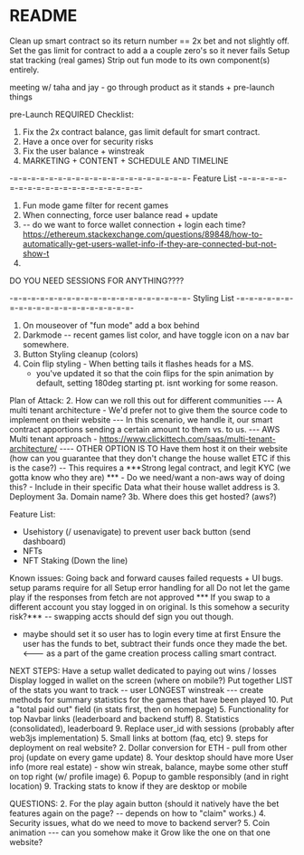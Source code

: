 # README

Clean up smart contract so its return number == 2x bet and not slightly off.
Set the gas limit for contract to add a a couple zero's so it never fails
Setup stat tracking (real games)
Strip out fun mode to its own component(s) entirely.

meeting w/ taha and jay - go through product as it stands + pre-launch things


pre-Launch REQUIRED Checklist:
1. Fix the 2x contract balance, gas limit default for smart contract.
2. Have a once over for security risks
3. Fix the user balance + winstreak
4. MARKETING + CONTENT + SCHEDULE AND TIMELINE

-=-=-=-=-=-=-=-=-=-=-=-=-=-=-=-=-=-=-=-=-
Feature List
-=-=-=-=-=-=-=-=-=-=-=-=-=-=-=-=-=-=-=-=-
1. Fun mode game filter for recent games
2. When connecting, force user balance read + update
3. -- do we want to force wallet connection + login each time? 
   https://ethereum.stackexchange.com/questions/89848/how-to-automatically-get-users-wallet-info-if-they-are-connected-but-not-show-t
4. 

DO YOU NEED SESSIONS FOR ANYTHING????


-=-=-=-=-=-=-=-=-=-=-=-=-=-=-=-=-=-=-=-=-
Styling List
-=-=-=-=-=-=-=-=-=-=-=-=-=-=-=-=-=-=-=-=-
1. On mouseover of "fun mode" add a box behind
2. Darkmode -- recent games list color, and have toggle icon on a nav bar somewhere.
3. Button Styling cleanup (colors)
4. Coin flip styling - When betting tails it flashes heads for a MS.
   - you've updated it so that the coin flips for the spin animation by default, setting 180deg starting pt. isnt working for some reason.








Plan of Attack:
2. How can we roll this out for different communities
   --- A multi tenant architecture - We'd prefer not to give them the source code to implement on their website
   --- In this scenario, we handle it, our smart contract apportions sending a certain amount to them vs. to us. --- AWS Multi tenant approach - https://www.clickittech.com/saas/multi-tenant-architecture/
         ---- OTHER OPTION IS TO Have them host it on their website (how can you guarantee that they don't change the house wallet ETC if this is the case?) -- This requires a ***Strong legal contract, and legit KYC (we gotta know who they are) ***
      - Do we need/want a non-aws way of doing this?
      - Include in their specific Data what their house wallet address is
3. Deployment
   3a. Domain name?
   3b. Where does this get hosted? (aws?)


Feature List:
- Usehistory (/ usenavigate) to prevent user back button (send dashboard)
- NFTs
- NFT Staking (Down the line)

Known issues:
Going back and forward causes failed requests + UI bugs.
 setup params require for all
 Setup error handling for all
 Do not let the game play if the responses from fetch are not approved
 *** If you swap to a different account you stay logged in on original. Is this somehow a security risk?*** -- swapping accts should def sign you out though.
   - maybe should set it so user has to login every time at first
Ensure the user has the funds to bet, subtract their funds once they made the bet. <--- as a part of the game creation process calling smart contract.

NEXT STEPS:
   Have a setup wallet dedicated to paying out wins / losses
Display logged in wallet on the screen (where on mobile?)
Put together LIST of the stats you want to track -- user LONGEST winstreak
 --- create methods for summary statistics for the games that have been played
   10. Put a "total paid out" field (in stats first, then on homepage)
5. Functionality for top Navbar links (leaderboard and backend stuff)
8. Statistics (consolidated), leaderboard
9. Replace user_id with sessions (probably after web3js implementation)
5. Small links at bottom (faq, etc)
9. steps for deployment on real website?
2. Dollar conversion for ETH - pull from other proj (update on every game update)
8. Your desktop should have more User info (more real estate) - show win streak, balance, maybe some other stuff on top right (w/ profile image)
6. Popup to gamble responsibly (and in right location)
9. Tracking stats to know if they are desktop or mobile


QUESTIONS:
2. For the play again button (should it natively have the bet features again on the page? -- depends on how to "claim" works.)
4. Security issues, what do we need to move to backend server?
5. Coin animation --- can you somehow make it Grow like the one on that one website?